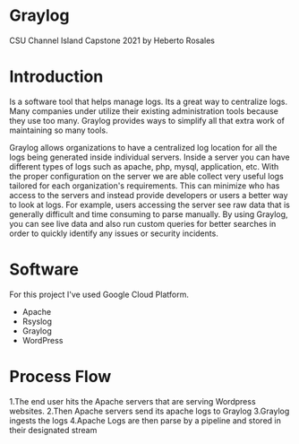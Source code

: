 # Graylog

CSU Channel Island Capstone 2021
by Heberto Rosales


# Introduction
Is a software tool that helps manage logs. Its a great way to centralize logs. Many companies under utilize their existing administration tools because they use too many. Graylog provides ways to simplify all that extra work of maintaining so many tools. 

Graylog allows organizations to have a centralized log location for all the logs being generated inside individual servers. Inside a server you can have different types of logs such as apache, php, mysql, application, etc. With the proper configuration on the server we are able collect very useful logs tailored for each organization's requirements. This can minimize who has access to the servers and instead provide developers or users a better way to look at logs. For example, users accessing the server see raw data that is generally difficult and time consuming to parse manually. By using Graylog, you can see live data and also run custom queries for better searches in order to quickly identify any issues or security incidents.

# Software

For this project I've used Google Cloud Platform.

* Apache
* Rsyslog
* Graylog
* WordPress

# Process Flow

1.The end user hits the Apache servers that are serving Wordpress websites. 
2.Then Apache servers send its apache logs to Graylog
3.Graylog ingests the logs
4.Apache Logs are then parse by a pipeline and stored in their designated stream
